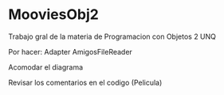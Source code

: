 # MooviesObj2
Trabajo gral de la materia de Programacion con Objetos 2 UNQ

Por hacer:
Adapter
AmigosFileReader

Acomodar el diagrama

Revisar los comentarios en el codigo (Pelicula)
